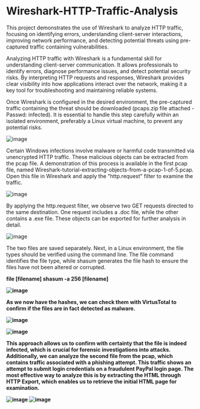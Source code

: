 # Wireshark-HTTP-Traffic-Analysis
This project demonstrates the use of Wireshark to analyze HTTP traffic, focusing on identifying errors, understanding client-server interactions, improving network performance, and detecting potential threats using pre-captured traffic containing vulnerabilities.

Analyzing HTTP traffic with Wireshark is a fundamental skill for understanding client-server communication. It allows professionals to identify errors, diagnose performance issues, and detect potential security risks. By interpreting HTTP requests and responses, Wireshark provides clear visibility into how applications interact over the network, making it a key tool for troubleshooting and maintaining reliable systems.

Once Wireshark is configured in the desired environment, the pre-captured traffic containing the threat should be downloaded (pcaps.zip file attached - Passwd: infected). It is essential to handle this step carefully within an isolated environment, preferably a Linux virtual machine, to prevent any potential risks.

![image](https://github.com/user-attachments/assets/f96cf90b-f385-4f60-aa6d-67f147d8ae90)

Certain Windows infections involve malware or harmful code transmitted via unencrypted HTTP traffic. These malicious objects can be extracted from the pcap file. A demonstration of this process is available in the first pcap file, named Wireshark-tutorial-extracting-objects-from-a-pcap-1-of-5.pcap. Open this file in Wireshark and apply the "http.request" filter to examine the traffic.

![image](https://github.com/user-attachments/assets/14c174de-f9a9-486a-9d8c-182a41bcb477)

By applying the http.request filter, we observe two GET requests directed to the same destination. One request includes a .doc file, while the other contains a .exe file. These objects can be exported for further analysis in detail.

![image](https://github.com/user-attachments/assets/47a4d520-c733-471b-b0b0-77b3d1595e72)

The two files are saved separately. Next, in a Linux environment, the file types should be verified using the command line. The file command identifies the file type, while shasum generates the file hash to ensure the files have not been altered or corrupted.

<b>file<b> [filename]
<b>shasum -a 256<b> [filename]

![image](https://github.com/user-attachments/assets/69937fc6-6e1b-455b-a064-2154f64373b9)

As we now have the hashes, we can check them with VirtusTotal to confirm if the files are in fact detected as malware.

![image](https://github.com/user-attachments/assets/8363e401-640f-4e47-8788-2b3a02ab6678)

![image](https://github.com/user-attachments/assets/64f7ef1a-7efb-449b-9a55-ee60d6ec06a6)

This approach allows us to confirm with certainty that the file is indeed infected, which is crucial for forensic investigations into attacks. Additionally, we can analyze the second file from the pcap, which contains traffic associated with a phishing attempt. This traffic shows an attempt to submit login credentials on a fraudulent PayPal login page. The most effective way to analyze this is by extracting the HTML through HTTP Export, which enables us to retrieve the initial HTML page for examination.

![image](https://github.com/user-attachments/assets/f692cfb6-ba5b-49e5-84e2-e6b039a71129)
![image](https://github.com/user-attachments/assets/22565e2a-1c07-4bac-a39b-847647888014)
